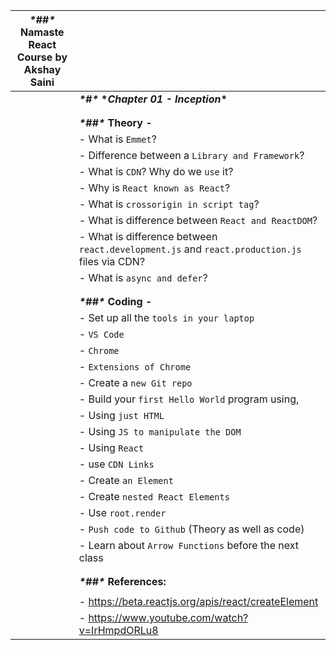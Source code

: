 | ***\*##\** Namaste React Course by Akshay Saini** |                                                              |
| ------------------------------------------------- | ------------------------------------------------------------ |
|                                                   | ***\*#\** \*_Chapter 01 - Inception_\***                     |
|                                                   |                                                              |
|                                                   |                                                              |
|                                                   | ***\*##\** Theory -**                                        |
|                                                   | - What is `Emmet`?                                           |
|                                                   | - Difference between a `Library and Framework`?              |
|                                                   | - What is `CDN`? Why do we `use` it?                         |
|                                                   | - Why is `React known as React`?                             |
|                                                   | - What is `crossorigin in script tag`?                       |
|                                                   | - What is difference between `React and ReactDOM`?           |
|                                                   | - What is difference between `react.development.js` and `react.production.js` files via CDN? |
|                                                   | - What is `async and defer`?                                 |
|                                                   |                                                              |
|                                                   |                                                              |
|                                                   | ***\*##\** Coding -**                                        |
|                                                   | - Set up all the `tools in your laptop`                      |
|                                                   | - `VS Code`                                                  |
|                                                   | - `Chrome`                                                   |
|                                                   | - `Extensions of Chrome`                                     |
|                                                   | - Create a `new Git repo`                                    |
|                                                   | - Build your `first Hello World` program using,              |
|                                                   | - Using `just HTML`                                          |
|                                                   | - Using `JS to manipulate the DOM`                           |
|                                                   | - Using `React`                                              |
|                                                   | - use `CDN Links`                                            |
|                                                   | - Create `an Element`                                        |
|                                                   | - Create `nested React Elements`                             |
|                                                   | - Use `root.render`                                          |
|                                                   | - `Push code to Github` (Theory as well as code)             |
|                                                   | - Learn about `Arrow Functions` before the next class        |
|                                                   |                                                              |
|                                                   |                                                              |
|                                                   | ***\*##\** References:**                                     |
|                                                   |                                                              |
|                                                   | - https://beta.reactjs.org/apis/react/createElement          |
|                                                   | - https://www.youtube.com/watch?v=IrHmpdORLu8                |